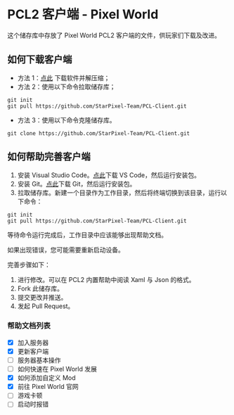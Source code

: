 # PCL2 客户端 - Pixel World
这个储存库中存放了 Pixel World PCL2 客户端的文件，供玩家们下载及改进。

## 如何下载客户端
- 方法 1：[点此](https://github.com/StarPixel-Team/PCL-Client/archive/refs/heads/master.zip) 下载软件并解压缩；
- 方法 2：使用以下命令拉取储存库；
```
git init
git pull https://github.com/StarPixel-Team/PCL-Client.git
```

- 方法 3：使用以下命令克隆储存库。
```
git clone https://github.com/StarPixel-Team/PCL-Client.git
```

## 如何帮助完善客户端
1. 安装 Visual Studio Code。[点此](https://code.visualstudio.com)下载 VS Code，然后运行安装包。
2. 安装 Git。[点此](https://git-scm.com)下载 Git，然后运行安装包。
3. 拉取储存库。新建一个目录作为工作目录，然后将终端切换到该目录，运行以下命令：
```
git init
git pull https://github.com/StarPixel-Team/PCL-Client.git
```
等待命令运行完成后，工作目录中应该能够出现帮助文档。

如果出现错误，您可能需要重新启动设备。

完善步骤如下：
1. 进行修改。可以在 PCL2 内置帮助中阅读 Xaml 与 Json 的格式。
2. Fork 此储存库。
3. 提交更改并推送。
4. 发起 Pull Request。

### 帮助文档列表
- [X] 加入服务器
- [X] 更新客户端
- [ ] 服务器基本操作
- [ ] 如何快速在 Pixel World 发展
- [X] 如何添加自定义 Mod
- [x] 前往 Pixel World 官网
- [ ] 游戏卡顿
- [ ] 启动时报错

